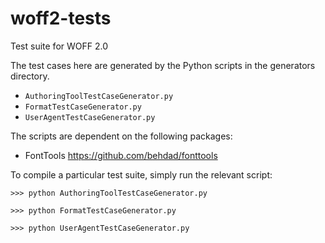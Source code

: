 woff2-tests
===========

Test suite for WOFF 2.0

The test cases here are generated by the Python scripts in the generators directory.

* `AuthoringToolTestCaseGenerator.py`
* `FormatTestCaseGenerator.py`
* `UserAgentTestCaseGenerator.py`

The scripts are dependent on the following packages:

* FontTools https://github.com/behdad/fonttools

To compile a particular test suite, simply run the relevant script:

    >>> python AuthoringToolTestCaseGenerator.py

    >>> python FormatTestCaseGenerator.py

    >>> python UserAgentTestCaseGenerator.py
